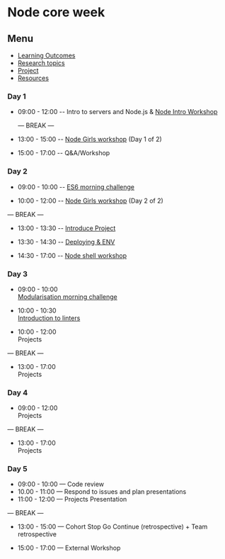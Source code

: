 # Node core week

## Menu

- [Learning Outcomes](./learning-outcomes.md)
- [Research topics](./research-afternoon.md)
- [Project](./project.md)
- [Resources](./resources)

### Day 1

- 09:00 - 12:00
  -- Intro to servers and Node.js
  & [Node Intro Workshop](https://github.com/foundersandcoders/Node-Intro-Workshop)
  
  — BREAK —

- 13:00 - 15:00
  -- [Node Girls workshop](https://github.com/ali-7/refactor-node-girls-ws) (Day 1 of 2)
- 15:00 - 17:00
  -- Q&A/Workshop

### Day 2

- 09:00 - 10:00
  -- [ES6 morning challenge](./morning-challenge-day-2.md)

- 10:00 - 12:00
  -- [Node Girls workshop](https://github.com/ali-7/refactor-node-girls-ws) (Day 2 of 2)

— BREAK —

- 13:00 - 13:30
  -- [Introduce Project](./project.md)

- 13:30 - 14:30
  -- [Deploying & ENV](./deploying.md)

- 14:30 - 17:00
  -- [Node shell workshop](https://github.com/foundersandcoders/Node-Shell-Workshop/)

### Day 3

- 09:00 - 10:00 <br /> [Modularisation morning challenge](./morning-challenge-day-3.md)
- 10:00 - 10:30 <br /> [Introduction to linters](./linter.md)

- 10:00 - 12:00 <br>
  Projects

— BREAK —

- 13:00 - 17:00<br>
  Projects

### Day 4

- 09:00 - 12:00 <br>
  Projects

— BREAK —

- 13:00 - 17:00 <br>
  Projects

### Day 5

- 09:00 - 10:00 — Code review 
- 10.00 - 11:00 — Respond to issues and plan presentations
- 11:00 - 12:00 — Projects Presentation

— BREAK —

- 13:00 - 15:00 — Cohort Stop Go Continue (retrospective) + Team retrospective

- 15:00 - 17:00 — External Workshop
